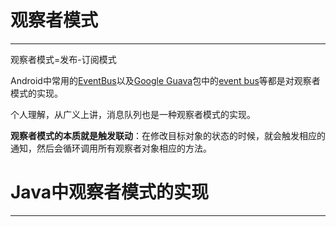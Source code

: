 # 观察者模式

---

观察者模式=发布-订阅模式

Android中常用的[EventBus](https://github.com/greenrobot/EventBus)以及[Google Guava](https://github.com/google/guava)包中的[event bus](https://github.com/google/guava/tree/master/guava/src/com/google/common/eventbus)等都是对观察者模式的实现。

个人理解，从广义上讲，消息队列也是一种观察者模式的实现。

**观察者模式的本质就是触发联动**：在修改目标对象的状态的时候，就会触发相应的通知，然后会循环调用所有观察者对象相应的方法。



# Java中观察者模式的实现

---





